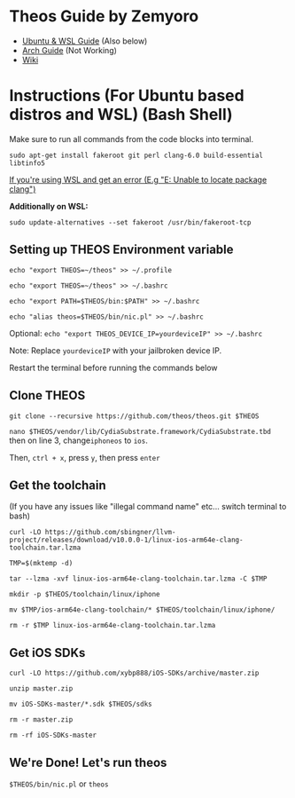# Theos Guide by Zemyoro
* [Ubuntu & WSL Guide](https://github.com/Zemyoro/theos-guide/wiki/Instructions-(For-Ubuntu-based-distros-and-WSL)(Bash-Shell)) (Also below)
* [Arch Guide](https://github.com/Zemyoro/theos-guide/wiki/(Not-Working)-Instructions-(For-Arch-based-distros)(Bash-Shell)) (Not Working)
* [Wiki](https://github.com/Zemyoro/theos-guide/wiki)

# Instructions (For Ubuntu based distros and WSL) (Bash Shell)
Make sure to run all commands from the code blocks into terminal.


`sudo apt-get install fakeroot git perl clang-6.0 build-essential libtinfo5`

[If you're using WSL and get an error (E.g "E: Unable to locate package clang")](https://github.com/Zemyoro/theos-guide/wiki/WSL-Errors)

**Additionally on WSL:**

`sudo update-alternatives --set fakeroot /usr/bin/fakeroot-tcp`


## Setting up THEOS Environment variable

`echo "export THEOS=~/theos" >> ~/.profile`

`echo "export THEOS=~/theos" >> ~/.bashrc`

`echo "export PATH=$THEOS/bin:$PATH" >> ~/.bashrc`

`echo "alias theos=$THEOS/bin/nic.pl" >> ~/.bashrc`

Optional: `echo "export THEOS_DEVICE_IP=yourdeviceIP" >> ~/.bashrc`

Note: Replace `yourdeviceIP` with your jailbroken device IP.

Restart the terminal before running the commands below

## Clone THEOS

`git clone --recursive https://github.com/theos/theos.git $THEOS`

`nano $THEOS/vendor/lib/CydiaSubstrate.framework/CydiaSubstrate.tbd` then on line 3, change`iphoneos` to `ios`.

Then, `ctrl + x`, press `y`, then press `enter`

## Get the toolchain
(If you have any issues like "illegal command name" etc... switch terminal to bash)

`curl -LO https://github.com/sbingner/llvm-project/releases/download/v10.0.0-1/linux-ios-arm64e-clang-toolchain.tar.lzma`

`TMP=$(mktemp -d)`

`tar --lzma -xvf linux-ios-arm64e-clang-toolchain.tar.lzma -C $TMP`

`mkdir -p $THEOS/toolchain/linux/iphone`

`mv $TMP/ios-arm64e-clang-toolchain/* $THEOS/toolchain/linux/iphone/`

`rm -r $TMP linux-ios-arm64e-clang-toolchain.tar.lzma`

## Get iOS SDKs

`curl -LO https://github.com/xybp888/iOS-SDKs/archive/master.zip`

`unzip master.zip`

`mv iOS-SDKs-master/*.sdk $THEOS/sdks`

`rm -r master.zip`

`rm -rf iOS-SDKs-master`

## We're Done! Let's run theos

`$THEOS/bin/nic.pl`
or
`theos`

